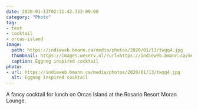 ```yaml
---
date: 2020-01-13T02:31:42.352-00:00
category: "Photo"
tag:
- test
- cocktail
- orcas-island
image:
  path: https://indieweb.bmann.ca/media/photos/2020/01/13/twqq4.jpg
  thumbnail: https://images.weserv.nl/?url=https://indieweb.bmann.ca/media/photos/2020/01/13/twqq4.jpg&w=400
  caption: Eggnog inspired cocktail
photo:
- url: https://indieweb.bmann.ca/media/photos/2020/01/13/twqq4.jpg
  alt: Eggnog inspired cocktail
---
```

A fancy cocktail for lunch on Orcas Island at the Rosario Resort Moran Lounge.
